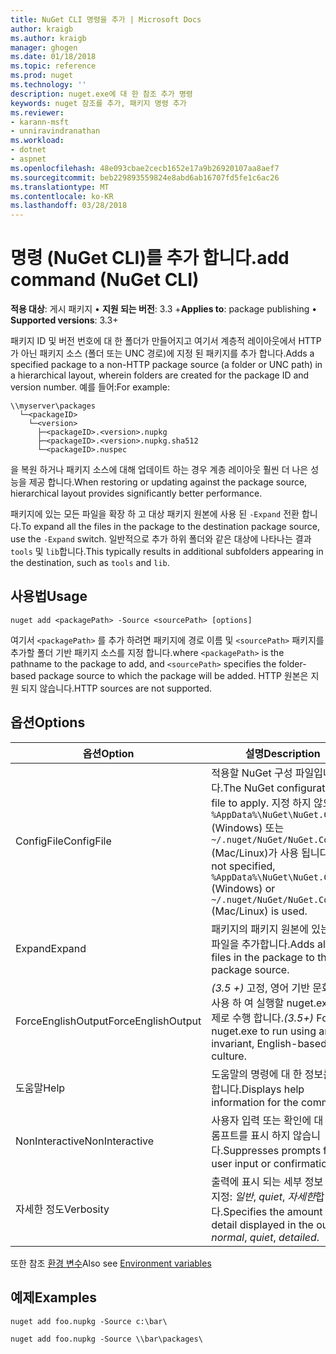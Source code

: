```yaml
---
title: NuGet CLI 명령을 추가 | Microsoft Docs
author: kraigb
ms.author: kraigb
manager: ghogen
ms.date: 01/18/2018
ms.topic: reference
ms.prod: nuget
ms.technology: ''
description: nuget.exe에 대 한 참조 추가 명령
keywords: nuget 참조를 추가, 패키지 명령 추가
ms.reviewer:
- karann-msft
- unniravindranathan
ms.workload:
- dotnet
- aspnet
ms.openlocfilehash: 48e093cbae2cecb1652e17a9b26920107aa8aef7
ms.sourcegitcommit: beb229893559824e8abd6ab16707fd5fe1c6ac26
ms.translationtype: MT
ms.contentlocale: ko-KR
ms.lasthandoff: 03/28/2018
---
```

# <a name="add-command-nuget-cli"></a><span data-ttu-id="aae62-104">명령 (NuGet CLI)를 추가 합니다.</span><span class="sxs-lookup"><span data-stu-id="aae62-104">add command (NuGet CLI)</span></span>

<span data-ttu-id="aae62-105">**적용 대상**: 게시 패키지 &bullet; **지원 되는 버전**: 3.3 +</span><span class="sxs-lookup"><span data-stu-id="aae62-105">**Applies to**: package publishing &bullet; **Supported versions**: 3.3+</span></span>

<span data-ttu-id="aae62-106">패키지 ID 및 버전 번호에 대 한 폴더가 만들어지고 여기서 계층적 레이아웃에서 HTTP가 아닌 패키지 소스 (폴더 또는 UNC 경로)에 지정 된 패키지를 추가 합니다.</span><span class="sxs-lookup"><span data-stu-id="aae62-106">Adds a specified package to a non-HTTP package source (a folder or UNC path) in a hierarchical layout, wherein folders are created for the package ID and version number.</span></span> <span data-ttu-id="aae62-107">예를 들어:</span><span class="sxs-lookup"><span data-stu-id="aae62-107">For example:</span></span>

    \\myserver\packages
      └─<packageID>
        └─<version>
          ├─<packageID>.<version>.nupkg
          ├─<packageID>.<version>.nupkg.sha512
          └─<packageID>.nuspec

<span data-ttu-id="aae62-108">을 복원 하거나 패키지 소스에 대해 업데이트 하는 경우 계층 레이아웃 훨씬 더 나은 성능을 제공 합니다.</span><span class="sxs-lookup"><span data-stu-id="aae62-108">When restoring or updating against the package source, hierarchical layout provides significantly better performance.</span></span>

<span data-ttu-id="aae62-109">패키지에 있는 모든 파일을 확장 하 고 대상 패키지 원본에 사용 된 `-Expand` 전환 합니다.</span><span class="sxs-lookup"><span data-stu-id="aae62-109">To expand all the files in the package to the destination package source, use the `-Expand` switch.</span></span> <span data-ttu-id="aae62-110">일반적으로 추가 하위 폴더와 같은 대상에 나타나는 결과 `tools` 및 `lib`합니다.</span><span class="sxs-lookup"><span data-stu-id="aae62-110">This typically results in additional subfolders appearing in the destination, such as `tools` and `lib`.</span></span>

## <a name="usage"></a><span data-ttu-id="aae62-111">사용법</span><span class="sxs-lookup"><span data-stu-id="aae62-111">Usage</span></span>

```cli
nuget add <packagePath> -Source <sourcePath> [options]
```

<span data-ttu-id="aae62-112">여기서 `<packagePath>` 를 추가 하려면 패키지에 경로 이름 및 `<sourcePath>` 패키지를 추가할 폴더 기반 패키지 소스를 지정 합니다.</span><span class="sxs-lookup"><span data-stu-id="aae62-112">where `<packagePath>` is the pathname to the package to add, and `<sourcePath>` specifies the folder-based package source to which the package will be added.</span></span> <span data-ttu-id="aae62-113">HTTP 원본은 지원 되지 않습니다.</span><span class="sxs-lookup"><span data-stu-id="aae62-113">HTTP sources are not supported.</span></span>

## <a name="options"></a><span data-ttu-id="aae62-114">옵션</span><span class="sxs-lookup"><span data-stu-id="aae62-114">Options</span></span>

| <span data-ttu-id="aae62-115">옵션</span><span class="sxs-lookup"><span data-stu-id="aae62-115">Option</span></span> | <span data-ttu-id="aae62-116">설명</span><span class="sxs-lookup"><span data-stu-id="aae62-116">Description</span></span> |
| --- | --- |
| <span data-ttu-id="aae62-117">ConfigFile</span><span class="sxs-lookup"><span data-stu-id="aae62-117">ConfigFile</span></span> | <span data-ttu-id="aae62-118">적용할 NuGet 구성 파일입니다.</span><span class="sxs-lookup"><span data-stu-id="aae62-118">The NuGet configuration file to apply.</span></span> <span data-ttu-id="aae62-119">지정 하지 않으면 `%AppData%\NuGet\NuGet.Config` (Windows) 또는 `~/.nuget/NuGet/NuGet.Config` (Mac/Linux)가 사용 됩니다.</span><span class="sxs-lookup"><span data-stu-id="aae62-119">If not specified, `%AppData%\NuGet\NuGet.Config` (Windows) or `~/.nuget/NuGet/NuGet.Config` (Mac/Linux) is used.</span></span>|
| <span data-ttu-id="aae62-120">Expand</span><span class="sxs-lookup"><span data-stu-id="aae62-120">Expand</span></span> | <span data-ttu-id="aae62-121">패키지의 패키지 원본에 있는 모든 파일을 추가합니다.</span><span class="sxs-lookup"><span data-stu-id="aae62-121">Adds all the files in the package to the package source.</span></span> |
| <span data-ttu-id="aae62-122">ForceEnglishOutput</span><span class="sxs-lookup"><span data-stu-id="aae62-122">ForceEnglishOutput</span></span> | <span data-ttu-id="aae62-123">*(3.5 +)*  고정, 영어 기반 문화권을 사용 하 여 실행할 nuget.exe를 강제로 수행 합니다.</span><span class="sxs-lookup"><span data-stu-id="aae62-123">*(3.5+)* Forces nuget.exe to run using an invariant, English-based culture.</span></span> |
| <span data-ttu-id="aae62-124">도움말</span><span class="sxs-lookup"><span data-stu-id="aae62-124">Help</span></span> | <span data-ttu-id="aae62-125">도움말의 명령에 대 한 정보를 표시 합니다.</span><span class="sxs-lookup"><span data-stu-id="aae62-125">Displays help information for the command.</span></span> |
| <span data-ttu-id="aae62-126">NonInteractive</span><span class="sxs-lookup"><span data-stu-id="aae62-126">NonInteractive</span></span> | <span data-ttu-id="aae62-127">사용자 입력 또는 확인에 대 한 프롬프트를 표시 하지 않습니다.</span><span class="sxs-lookup"><span data-stu-id="aae62-127">Suppresses prompts for user input or confirmations.</span></span> |
| <span data-ttu-id="aae62-128">자세한 정도</span><span class="sxs-lookup"><span data-stu-id="aae62-128">Verbosity</span></span> | <span data-ttu-id="aae62-129">출력에 표시 되는 세부 정보 수준을 지정: *일반*, *quiet*, *자세한*합니다.</span><span class="sxs-lookup"><span data-stu-id="aae62-129">Specifies the amount of detail displayed in the output: *normal*, *quiet*, *detailed*.</span></span> |

<span data-ttu-id="aae62-130">또한 참조 [환경 변수](cli-ref-environment-variables.md)</span><span class="sxs-lookup"><span data-stu-id="aae62-130">Also see [Environment variables](cli-ref-environment-variables.md)</span></span>

## <a name="examples"></a><span data-ttu-id="aae62-131">예제</span><span class="sxs-lookup"><span data-stu-id="aae62-131">Examples</span></span>

```cli
nuget add foo.nupkg -Source c:\bar\

nuget add foo.nupkg -Source \\bar\packages\
```
